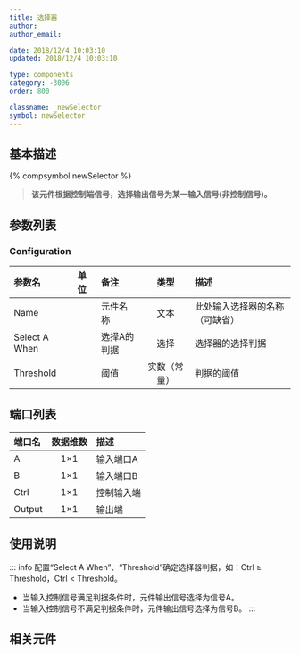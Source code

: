 ```yaml
---
title: 选择器
author: 
author_email:

date: 2018/12/4 10:03:10
updated: 2018/12/4 10:03:10

type: components
category: -3006
order: 800

classname: _newSelector
symbol: newSelector
---
```

## 基本描述
{% compsymbol newSelector %}

> **该元件根据控制端信号，选择输出信号为某一输入信号(非控制信号)。**

## 参数列表
### Configuration
| 参数名 | 单位 | 备注 | 类型 | 描述 |
| :--- | :--- | :--- | :--: | :--- |
| Name |  | 元件名称 | 文本 | 此处输入选择器的名称（可缺省） |
| Select A When |  | 选择A的判据 | 选择 | 选择器的选择判据 |
| Threshold |  | 阈值 | 实数（常量） | 判据的阈值 |


## 端口列表

| 端口名 | 数据维数 | 描述 |
| :--- | :--:  | :--- |
| A | 1×1 |输入端口A |
| B | 1×1 |输入端口B |
| Ctrl | 1×1 |控制输入端 |
| Output | 1×1 |输出端 |

## 使用说明

::: info
配置“Select A When”、“Threshold”确定选择器判据，如：Ctrl ≥ Threshold，Ctrl < Threshold。
+ 当输入控制信号满足判据条件时，元件输出信号选择为信号A。
+ 当输入控制信号不满足判据条件时，元件输出信号选择为信号B。
:::


## 相关元件


